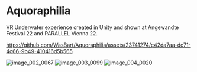 # Aquoraphilia

VR Underwater experience created in Unity and shown at Angewandte Festival 22 and PARALLEL Vienna 22.

https://github.com/WasBart/Aquoraphilia/assets/23741274/c42da7aa-dc71-4c66-9b49-410416d5b565

![image_002_0067](https://user-images.githubusercontent.com/23741274/200690692-a2b9f174-85ab-40b5-a335-f4455d7d0b6c.png)
![image_003_0099](https://user-images.githubusercontent.com/23741274/200690711-f67ba3cb-1087-4ceb-b5de-01d5fd76a6d8.png)
![image_004_0020](https://user-images.githubusercontent.com/23741274/200690723-2fa1038b-5fc2-4940-a65c-638f15db4d0b.png)
